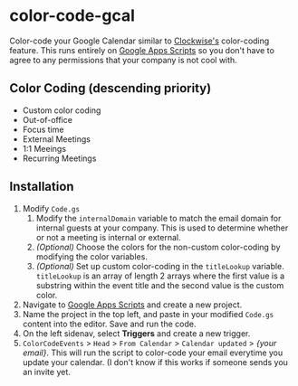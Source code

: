 # color-code-gcal
Color-code your Google Calendar similar to [Clockwise's](https://www.getclockwise.com/) color-coding feature. This runs entirely on [Google Apps Scripts](https://script.google.com/) so you don't have to agree to any permissions that your company is not cool with. 

## Color Coding (descending priority)
- Custom color coding
- Out-of-office
- Focus time
- External Meetings
- 1:1 Meeings
- Recurring Meetings

## Installation
1. Modify `Code.gs`
	1. Modify the `internalDomain` variable to match the email domain for internal guests at your company.  This is used to determine whether or not a meeting is internal or external.
	2. *(Optional)* Choose the colors for the non-custom color-coding by modifying the color variables.
	3. *(Optional)* Set up custom color-coding in the `titleLookup` variable. `titleLookup` is an array of length 2 arrays where the first value is a substring within the event title and the second value is the custom color.
2. Navigate to [Google Apps Scripts](https://script.google.com/home) and create a new project.
3. Name the project in the top left, and paste in your modified `Code.gs` content into the editor. Save and run the code.
4. On the left sidenav, select **Triggers** and create a new trigger. 
5. `ColorCodeEvents` > `Head` > `From Calendar` > `Calendar updated` > *{your email}*. This will run the script to color-code your email everytime you update your calendar. (I don't know if this works if someone sends you an invite yet.
